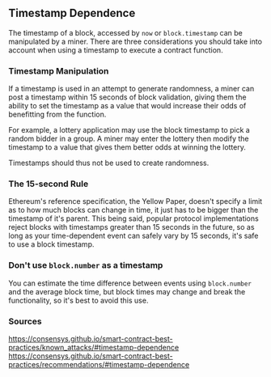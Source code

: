 ## Timestamp Dependence

The timestamp of a block, accessed by `now` or `block.timestamp` can be manipulated by a miner. There are three considerations you should take into account when using a timestamp to execute a contract function.

### Timestamp Manipulation

If a timestamp is used in an attempt to generate randomness, a miner can post a timestamp within 15 seconds of block validation, giving them the ability to set the timestamp as a value that would increase their odds of benefitting from the function.

For example, a lottery application may use the block timestamp to pick a random bidder in a group. A miner may enter the lottery then modify the timestamp to a value that gives them better odds at winning the lottery.

Timestamps should thus not be used to create randomness.

### The 15-second Rule

Ethereum's reference specification, the Yellow Paper, doesn't specify a limit as to how much blocks can change in time, it just has to be bigger than the timestamp of it's parent. This being said, popular protocol implementations reject blocks with timestamps greater than 15 seconds in the future, so as long as your time-dependent event can safely vary by 15 seconds, it's safe to use a block timestamp.

### Don't use `block.number` as a timestamp

You can estimate the time difference between events using `block.number` and the average block time, but block times may change and break the functionality, so it's best to avoid this use.


### Sources

https://consensys.github.io/smart-contract-best-practices/known_attacks/#timestamp-dependence
https://consensys.github.io/smart-contract-best-practices/recommendations/#timestamp-dependence